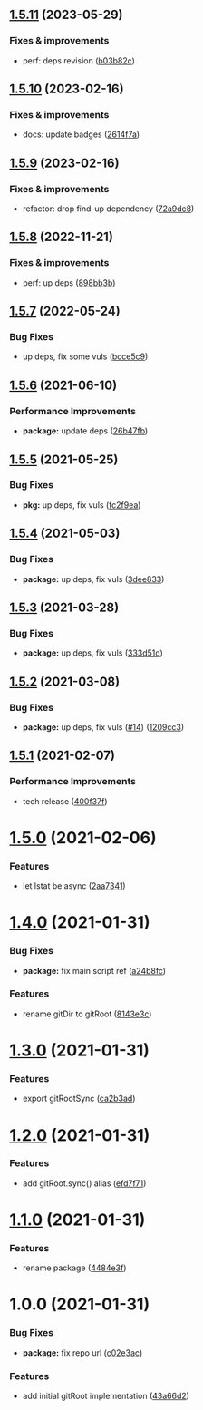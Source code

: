 ## [1.5.11](https://github.com/antongolub/git-root/compare/v1.5.10...v1.5.11) (2023-05-29)

### Fixes & improvements
* perf: deps revision ([b03b82c](https://github.com/antongolub/git-root/commit/b03b82c8ca286495eed9f576079ffe4f5db9ee52))

## [1.5.10](https://github.com/antongolub/git-root/compare/v1.5.9...v1.5.10) (2023-02-16)

### Fixes & improvements
* docs: update badges ([2614f7a](https://github.com/antongolub/git-root/commit/2614f7aa97f37b6699935a746100d9fb9f9ba02e))

## [1.5.9](https://github.com/antongolub/git-root/compare/v1.5.8...v1.5.9) (2023-02-16)

### Fixes & improvements
* refactor: drop find-up dependency ([72a9de8](https://github.com/antongolub/git-root/commit/72a9de84f974670166bc0d17335835111478c1a3))

## [1.5.8](https://github.com/antongolub/git-root/compare/v1.5.7...v1.5.8) (2022-11-21)

### Fixes & improvements
* perf: up deps ([898bb3b](https://github.com/antongolub/git-root/commit/898bb3b74e25fe3b1f0b9c5ce8ab7453358eaaa7))

## [1.5.7](https://github.com/antongolub/git-root/compare/v1.5.6...v1.5.7) (2022-05-24)


### Bug Fixes

* up deps, fix some vuls ([bcce5c9](https://github.com/antongolub/git-root/commit/bcce5c9c476a7ea4ec6aace591e8724eda1d0816))

## [1.5.6](https://github.com/antongolub/git-root/compare/v1.5.5...v1.5.6) (2021-06-10)


### Performance Improvements

* **package:** update deps ([26b47fb](https://github.com/antongolub/git-root/commit/26b47fb28bec47b529c0ca875273bd7a6be772da))

## [1.5.5](https://github.com/antongolub/git-root/compare/v1.5.4...v1.5.5) (2021-05-25)


### Bug Fixes

* **pkg:** up deps, fix vuls ([fc2f9ea](https://github.com/antongolub/git-root/commit/fc2f9eaff052f55d89f462101c20a09c53846d2f))

## [1.5.4](https://github.com/antongolub/git-root/compare/v1.5.3...v1.5.4) (2021-05-03)


### Bug Fixes

* **package:** up deps, fix vuls ([3dee833](https://github.com/antongolub/git-root/commit/3dee8333efcb6cbc4fad4b249820bdb743a752e4))

## [1.5.3](https://github.com/antongolub/git-root/compare/v1.5.2...v1.5.3) (2021-03-28)


### Bug Fixes

* **package:** up deps, fix vuls ([333d51d](https://github.com/antongolub/git-root/commit/333d51d77085689b642f0823880400505b4cf7a6))

## [1.5.2](https://github.com/antongolub/git-root/compare/v1.5.1...v1.5.2) (2021-03-08)


### Bug Fixes

* **package:** up deps, fix vuls ([#14](https://github.com/antongolub/git-root/issues/14)) ([1209cc3](https://github.com/antongolub/git-root/commit/1209cc34d756e6b96b10d361138644ef8c0e1d08))

## [1.5.1](https://github.com/antongolub/git-root/compare/v1.5.0...v1.5.1) (2021-02-07)


### Performance Improvements

* tech release ([400f37f](https://github.com/antongolub/git-root/commit/400f37f06b904f04d9984d18b2c933b41e212475))

# [1.5.0](https://github.com/antongolub/git-root/compare/v1.4.0...v1.5.0) (2021-02-06)


### Features

* let lstat be async ([2aa7341](https://github.com/antongolub/git-root/commit/2aa734165d457bb836bcda69408a2a3eaa5e9d68))

# [1.4.0](https://github.com/antongolub/git-root/compare/v1.3.0...v1.4.0) (2021-01-31)


### Bug Fixes

* **package:** fix main script ref ([a24b8fc](https://github.com/antongolub/git-root/commit/a24b8fc8acd149d971adee7a2c7011d7caba2430))


### Features

* rename gitDir to gitRoot ([8143e3c](https://github.com/antongolub/git-root/commit/8143e3cc1b8b86a4557608bfd0e2971734f671de))

# [1.3.0](https://github.com/antongolub/git-root/compare/v1.2.0...v1.3.0) (2021-01-31)


### Features

* export gitRootSync ([ca2b3ad](https://github.com/antongolub/git-dir/commit/ca2b3addfb39a32e1012a0f94c7d34dae8869a39))

# [1.2.0](https://github.com/antongolub/git-root/compare/v1.1.0...v1.2.0) (2021-01-31)


### Features

* add gitRoot.sync() alias ([efd7f71](https://github.com/antongolub/git-root/commit/efd7f711725e6a6c8b179a7e0540caf496bc0898))

# [1.1.0](https://github.com/antongolub/git-root/compare/v1.0.0...v1.1.0) (2021-01-31)


### Features

* rename package ([4484e3f](https://github.com/antongolub/git-root/commit/4484e3fe3c0c4979be450d090e7c1af282e5e232))

# 1.0.0 (2021-01-31)


### Bug Fixes

* **package:** fix repo url ([c02e3ac](https://github.com/antongolub/git-root/commit/c02e3ac3d8a78889023d6e57e519fa6d7db18b44))


### Features

* add initial gitRoot implementation ([43a66d2](https://github.com/antongolub/git-root/commit/43a66d21c96fed669a3eb57796eb1db0a5f3ac36))
